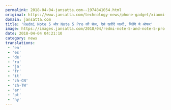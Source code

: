 ```yaml
---
permalink: 2018-04-04-jansatta.com--1974841054.html
original: https://www.jansatta.com/technology-news/phone-gadget/xiaomi-redmi-note-5-redmi-note-5-pro-sale-price-in-india-sale-on-www-flipkart-com-and-www-mi-com-know-here-reliance-jio-and-no-cost-emi-offer/620912/
domain: jansatta.com
title: 'Redmi Note 5 और Note 5 Pro की सेल, ऐसे खरीदें जल्दी, मिलेंगे ये ऑफर'
image: https://images.jansatta.com/2018/04/redmi-note-5-and-note-5-pro.jpg
date: 2018-04-04 04:21:10
category: news
translations: 
 - 'en'
 - 'es'
 - 'de'
 - 'ru'
 - 'ja'
 - 'fr'
 - 'it'
 - 'zh-CN'
 - 'zh-TW'
 - 'ar'
 - 'pt'
 - 'hy'
---
```


